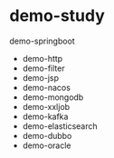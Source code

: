 # demo-study
demo-springboot
- demo-http
- demo-filter
- demo-jsp
- demo-nacos
- demo-mongodb
- demo-xxljob
- demo-kafka
- demo-elasticsearch
- demo-dubbo
- demo-oracle